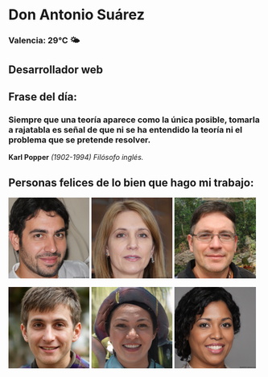 # Don Antonio Suárez
### Valencia:  29°C 🌤️
## Desarrollador web
## Frase del día:
<!-- START QUOTE -->
### Siempre que una teoría aparece como la única posible, tomarla a rajatabla es señal de que ni se ha entendido la teoría ni el problema que se pretende resolver.
**Karl Popper** *(1902-1994) Filósofo inglés.*
<!-- END QUOTE -->






## Personas felices de lo bien que hago mi trabajo:

<p float="left">
  <img src="src/image_0.png" width="32%" />
  <img src="src/image_1.png" width="32%" /> 
  <img src="src/image_2.png" width="32%" />
</p>
<p float="left">
  <img src="src/image_3.png" width="32%" />
  <img src="src/image_4.png" width="32%" /> 
  <img src="src/image_5.png" width="32%" />
</p>